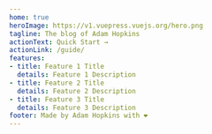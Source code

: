 ```yaml
---
home: true
heroImage: https://v1.vuepress.vuejs.org/hero.png
tagline: The blog of Adam Hopkins
actionText: Quick Start →
actionLink: /guide/
features:
- title: Feature 1 Title
  details: Feature 1 Description
- title: Feature 2 Title
  details: Feature 2 Description
- title: Feature 3 Title
  details: Feature 3 Description
footer: Made by Adam Hopkins with ❤️
---
```

